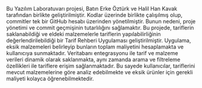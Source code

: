 Bu Yazılım Laboratuvarı projesi, Batın Erke Öztürk ve Halil Han Kavak tarafından birlikte geliştirilmiştir. Kodlar üzerinde birlikte çalışılmış olup, commitler tek bir GitHub hesabı üzerinden yönetilmiştir. Bunun nedeni, proje yönetimi ve commit geçmişinin tutarlılığını sağlamaktır.
Bu projede, tariflerin saklanabildiği ve eldeki malzemelerle tariflerin yapılabilirliğinin değerlendirilebildiği bir Tarif Rehberi Uygulaması geliştirilmiştir. Uygulama, eksik malzemeleri belirleyip bunların toplam maliyetini hesaplamakta ve kullanıcıya sunmaktadır. Veritabanı entegrasyonu ile tarif ve malzeme verileri dinamik olarak saklanmakta, aynı zamanda arama ve filtreleme özellikleri ile tariflere erişim sağlanmaktadır. Bu sayede kullanıcılar, tariflerini mevcut malzemelerine göre analiz edebilmekte ve eksik ürünler için gerekli maliyeti kolayca öğrenebilmektedir.
